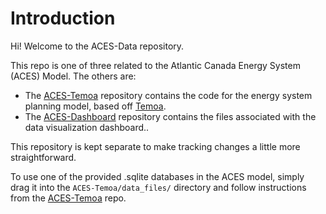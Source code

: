 # Introduction

Hi! Welcome to the ACES-Data repository. 

This repo is one of three related to the Atlantic Canada Energy System (ACES) Model.
The others are:
- The [ACES-Temoa](https://github.com/SutubraResearch/ACES-Temoa) repository contains the code
for the energy system planning model, based off [Temoa](https://temoacloud.com/).
- The [ACES-Dashboard](https://github.com/SutubraResearch/ACES-Dashboard) repository contains the files
associated with the data visualization dashboard..

This repository is kept separate to make tracking changes a little more straightforward. 

To use one of the provided .sqlite databases in the ACES model, simply drag it into the
`ACES-Temoa/data_files/` directory and follow instructions from the [ACES-Temoa](https://github.com/SutubraResearch/ACES-Temoa) repo.
